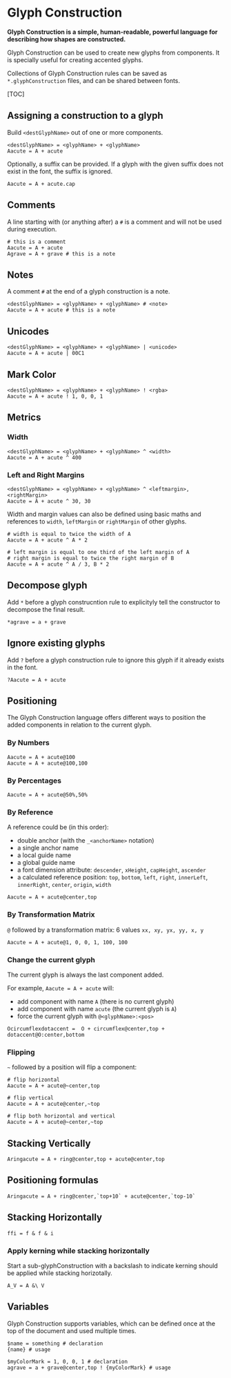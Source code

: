 Glyph Construction
==================

**Glyph Construction is a simple, human-readable, powerful language for describing how shapes are constructed.**

Glyph Construction can be used to create new glyphs from components. It is specially useful for creating accented glyphs.

Collections of Glyph Construction rules can be saved as `*.glyphConstruction` files, and can be shared between fonts.

[TOC]

## Assigning a construction to a glyph

Build `<destGlyphName>` out of one or more components.

```
<destGlyphName> = <glyphName> + <glyphName>
Aacute = A + acute
```

Optionally, a suffix can be provided. If a glyph with the given suffix does not exist in the font, the suffix is ignored.

```
Aacute = A + acute.cap
```

## Comments

A line starting with (or anything after) a `#` is a comment and will not be used during execution.

```
# this is a comment
Aacute = A + acute
Agrave = A + grave # this is a note
```

## Notes

A comment `#` at the end of a glyph construction is a note.

```
<destGlyphName> = <glyphName> + <glyphName> # <note>
Aacute = A + acute # this is a note
```

## Unicodes

```
<destGlyphName> = <glyphName> + <glyphName> | <unicode>
Aacute = A + acute | 00C1
```

## Mark Color

```
<destGlyphName> = <glyphName> + <glyphName> ! <rgba>
Aacute = A + acute ! 1, 0, 0, 1
```

## Metrics

### Width

```
<destGlyphName> = <glyphName> + <glyphName> ^ <width>
Aacute = A + acute ^ 400
```

### Left and Right Margins

```
<destGlyphName> = <glyphName> + <glyphName> ^ <leftmargin>, <rightMargin>
Aacute = A + acute ^ 30, 30
```

Width and margin values can also be defined using basic maths and references to `width`, `leftMargin` or `rightMargin` of other glyphs.

```
# width is equal to twice the width of A
Aacute = A + acute ^ A * 2

# left margin is equal to one third of the left margin of A
# right margin is equal to twice the right margin of B
Aacute = A + acute ^ A / 3, B * 2
```

## Decompose glyph

Add `*` before a glyph construcntion rule to explicityly tell the constructor to decompose the final result.

```
*agrave = a + grave
```

## Ignore existing glyphs

Add `?` before a glyph construction rule to ignore this glyph if it already exists in the font.

```
?Aacute = A + acute
```

## Positioning

The Glyph Construction language offers different ways to position the added components in relation to the current glyph.

### By Numbers

```
Aacute = A + acute@100
Aacute = A + acute@100,100
```

### By Percentages

```
Aacute = A + acute@50%,50%
```

### By Reference

A reference could be (in this order):

- double anchor (with the `_<anchorName>` notation)
- a single anchor name
- a local guide name
- a global guide name
- a font dimension attribute: `descender`, `xHeight`, `capHeight`, `ascender`
- a calculated reference position: `top`, `bottom`, `left`, `right`, `innerLeft`, `innerRight`, `center`, `origin`, `width`

```
Aacute = A + acute@center,top
```

### By Transformation Matrix

`@` followed by a transformation matrix: 6 values `xx, xy, yx, yy, x, y`

```
Aacute = A + acute@1, 0, 0, 1, 100, 100
```

### Change the current glyph

The current glyph is always the last component added.

For example, `Aacute = A + acute` will:

- add component with name `A` (there is no current glyph)
- add component with name `acute` (the current glyph is `A`)
- force the current glyph with `@<glyphName>:<pos>`

```
Ocircumflexdotaccent =  O + circumflex@center,top + dotaccent@O:center,bottom
```

### Flipping

`~` followed by a position will flip a component:

```
# flip horizontal
Aacute = A + acute@~center,top

# flip vertical
Aacute = A + acute@center,~top

# flip both horizontal and vertical
Aacute = A + acute@~center,~top
```

## Stacking Vertically

```
Aringacute = A + ring@center,top + acute@center,top
```

## Positioning formulas

```
Aringacute = A + ring@center,`top+10` + acute@center,`top-10`
```

## Stacking Horizontally

```
ffi = f & f & i
```

### Apply kerning while stacking horizontally

Start a sub-glyphConstruction with a backslash to indicate kerning should be applied while stacking horizotally.

```
A_V = A &\ V
```

## Variables

Glyph Construction supports variables, which can be defined once at the top of the document and used multiple times.

```
$name = something # declaration
{name} # usage

$myColorMark = 1, 0, 0, 1 # declaration
agrave = a + grave@center,top ! {myColorMark} # usage
```
